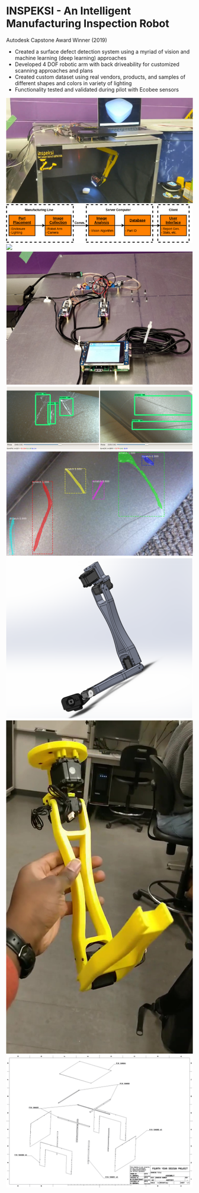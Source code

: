 # INSPEKSI - An Intelligent Manufacturing Inspection Robot
Autodesk Capstone Award Winner (2019)

* Created a surface defect detection system using a myriad of vision and machine learning (deep learning) approaches
* Developed 4 DOF robotic arm with back driveability for customized scanning approaches and plans
* Created custom dataset using real vendors, products, and samples of different shapes and colors in variety of lighting
* Functionality tested and validated during pilot with Ecobee sensors

![](images/final_system.jpg)
![](images/pipeline.png)
![](images/results.jpg)
![](images/electrical.png)
![](images/eval.png)
![](images/semantic.png)
![](images/cad.png)
![](images/physical_robot.jpg)
![](images/enclosure_cad.jpg)


